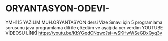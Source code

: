 # ORYANTASYON-ODEVI-
YMH115 YAZILIM MUH.ORYANTASYON dersi Vize Sınavı için 5 programlama sorusunu java programlama dili ile çözdüm ve aşağıda yer verdim
YOUTUBE VİDEOSU LİNKİ 
https://youtu.be/KbYGqdCNqwo?si=wSKHwWSeGDxQyq3v
